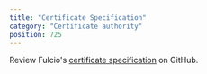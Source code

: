 ```yaml
---
title: "Certificate Specification"
category: "Certificate authority"
position: 725
---
```


Review Fulcio's [certificate specification](https://github.com/sigstore/fulcio/blob/main/docs/certificate-specification.md) on GitHub.
